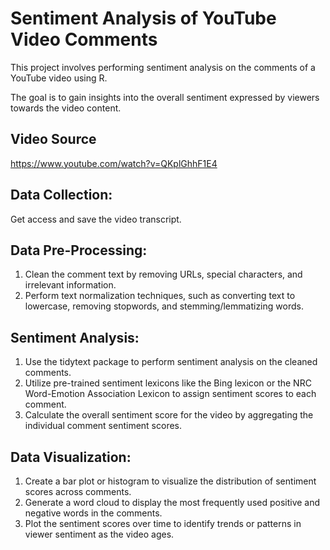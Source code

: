# Sentiment Analysis of YouTube Video Comments                  

This project involves performing sentiment analysis on the comments of a YouTube video using R.

The goal is to gain insights into the overall sentiment expressed by viewers towards the video content.

## Video Source
https://www.youtube.com/watch?v=QKplGhhF1E4  

## Data Collection:
Get access and save the video transcript.

## Data Pre-Processing:
1. Clean the comment text by removing URLs, special characters, and irrelevant information.
2. Perform text normalization techniques, such as converting text to lowercase, removing stopwords, and stemming/lemmatizing words.

## Sentiment Analysis:
1. Use the tidytext package to perform sentiment analysis on the cleaned comments.
2. Utilize pre-trained sentiment lexicons like the Bing lexicon or the NRC Word-Emotion Association Lexicon to assign sentiment scores to each comment.
3. Calculate the overall sentiment score for the video by aggregating the individual comment sentiment scores.

## Data Visualization:
1. Create a bar plot or histogram to visualize the distribution of sentiment scores across comments.
2. Generate a word cloud to display the most frequently used positive and negative words in the comments.
3. Plot the sentiment scores over time to identify trends or patterns in viewer sentiment as the video ages.
